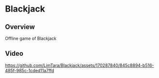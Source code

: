 # Blackjack

## Overview
Offline game of Blackjack

## Video
https://github.com/LimTara/Blackjack/assets/170287840/845c8894-b516-485f-985c-1cded11a7ffd

